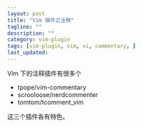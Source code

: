 ```yaml
---
layout: post
title: "Vim 插件之注释"
tagline: ""
description: ""
category: vim-plugin
tags: [vim-plugin, vim, vi, commentary, ]
last_updated:
---
```


Vim 下的注释插件有很多个

- tpope/vim-commentary
- scrooloose/nerdcommenter
- tomtom/tcomment_vim

这三个插件各有特色。


